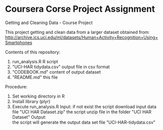 Coursera Corse Project Assignment
===============

Getting and Cleaning Data - Course Project

This project getting and clean data from a larger dataset obtained from:
http://archive.ics.uci.edu/ml/datasets/Human+Activity+Recognition+Using+Smartphones


Contents of this repository:

1.  run_analysis.R			R script
2.  "UCI-HAR tidydata.csv"	output file in csv format
3.  "CODEBOOK.md" 			content of output dataset
4.  "README.md" 			this file 

Procedure:

1. Set working directory in R
2. Install library (plyr)
3. Execute run_analysis.R
Input:
	if not exist the script download input data file "UCI HAR Dataset.zip"
    the script unzip file in the folder "UCI HAR Dataset"
Output:   
    the script will generate the output data set file "UCI-HAR-tidydata.csv"
